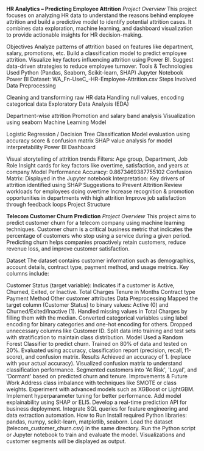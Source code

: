 **HR Analytics – Predicting Employee Attrition**
*Project Overview*
This project focuses on analyzing HR data to understand the reasons behind employee attrition and build a predictive model to identify potential attrition cases. It combines data exploration, machine learning, and dashboard visualization to provide actionable insights for HR decision-making.

Objectives
Analyze patterns of attrition based on features like department, salary, promotions, etc.
Build a classification model to predict employee attrition.
Visualize key factors influencing attrition using Power BI.
Suggest data-driven strategies to reduce employee turnover.
Tools & Technologies Used
Python (Pandas, Seaborn, Scikit-learn, SHAP)
Jupyter Notebook
Power BI
Dataset: WA_Fn-UseC_-HR-Employee-Attrition.csv
Steps Involved
Data Preprocessing

Cleaning and transforming raw HR data
Handling null values, encoding categorical data
Exploratory Data Analysis (EDA)

Department-wise attrition
Promotion and salary band analysis
Visualization using seaborn
Machine Learning Model

Logistic Regression / Decision Tree Classification
Model evaluation using accuracy score & confusion matrix
SHAP value analysis for model interpretability
Power BI Dashboard

Visual storytelling of attrition trends
Filters: Age group, Department, Job Role
Insight cards for key factors like overtime, satisfaction, and years at company
Model Performance
Accuracy: 0.8673469387755102
Confusion Matrix: Displayed in the Jupyter notebook
Interpretation: Key drivers of attrition identified using SHAP
Suggestions to Prevent Attrition
Review workloads for employees doing overtime
Increase recognition & promotion opportunities in departments with high attrition
Improve job satisfaction through feedback loops
Project Structure

**Telecom Customer Churn Prediction**
*Project Overview*
This project aims to predict customer churn for a telecom company using machine learning techniques. Customer churn is a critical business metric that indicates the percentage of customers who stop using a service during a given period. Predicting churn helps companies proactively retain customers, reduce revenue loss, and improve customer satisfaction.

Dataset
The dataset contains customer information such as demographics, account details, contract type, payment method, and usage metrics. Key columns include:

Customer Status (target variable): Indicates if a customer is Active, Churned, Exited, or Inactive.
Total Charges
Tenure in Months
Contract type
Payment Method
Other customer attributes
Data Preprocessing
Mapped the target column (Customer Status) to binary values: Active (0) and Churned/Exited/Inactive (1).
Handled missing values in Total Charges by filling them with the median.
Converted categorical variables using label encoding for binary categories and one-hot encoding for others.
Dropped unnecessary columns like Customer ID.
Split data into training and test sets with stratification to maintain class distribution.
Model
Used a Random Forest Classifier to predict churn.
Trained on 80% of data and tested on 20%.
Evaluated using accuracy, classification report (precision, recall, f1-score), and confusion matrix.
Results
Achieved an accuracy of 1. (replace with your actual accuracy).
Visualized confusion matrix to understand classification performance.
Segmented customers into 'At Risk', 'Loyal', and 'Dormant' based on predicted churn and tenure.
Improvements & Future Work
Address class imbalance with techniques like SMOTE or class weights.
Experiment with advanced models such as XGBoost or LightGBM.
Implement hyperparameter tuning for better performance.
Add model explainability using SHAP or ELI5.
Develop a real-time prediction API for business deployment.
Integrate SQL queries for feature engineering and data extraction automation.
How to Run
Install required Python libraries: pandas, numpy, scikit-learn, matplotlib, seaborn.
Load the dataset (telecom_customer_churn.csv) in the same directory.
Run the Python script or Jupyter notebook to train and evaluate the model.
Visualizations and customer segments will be displayed as output.
